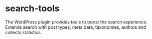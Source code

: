# search-tools
The WordPress plugin provides tools to boost the search experience. Extends search with post types, meta data, taxonomies, authors and collects statistics.

